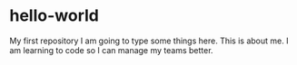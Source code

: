 # hello-world
My first repository
I am going to type some things here. This is about me. I am learning to code so I can manage my teams better. 
